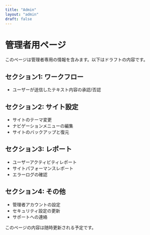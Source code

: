 ```yaml
---
title: "Admin"
layout: "admin"
draft: false
---
```

# 管理者用ページ

このページは管理者専用の情報を含みます。以下はドラフトの内容です。

## セクション1: ワークフロー
- ユーザーが送信したテキスト内容の承認/否認

## セクション2: サイト設定
- サイトのテーマ変更
- ナビゲーションメニューの編集
- サイトのバックアップと復元

## セクション3: レポート
- ユーザーアクティビティレポート
- サイトパフォーマンスレポート
- エラーログの確認

## セクション4: その他
- 管理者アカウントの設定
- セキュリティ設定の更新
- サポートへの連絡

このページの内容は随時更新される予定です。